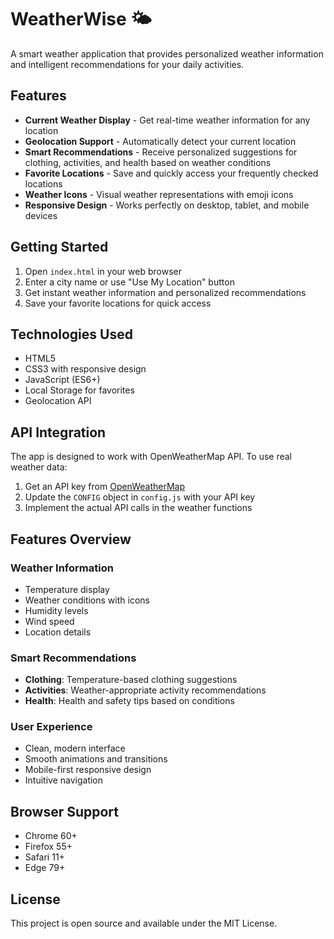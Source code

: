 # WeatherWise 🌤️

A smart weather application that provides personalized weather information and intelligent recommendations for your daily activities.

## Features

- **Current Weather Display** - Get real-time weather information for any location
- **Geolocation Support** - Automatically detect your current location
- **Smart Recommendations** - Receive personalized suggestions for clothing, activities, and health based on weather conditions
- **Favorite Locations** - Save and quickly access your frequently checked locations
- **Weather Icons** - Visual weather representations with emoji icons
- **Responsive Design** - Works perfectly on desktop, tablet, and mobile devices

## Getting Started

1. Open `index.html` in your web browser
2. Enter a city name or use "Use My Location" button
3. Get instant weather information and personalized recommendations
4. Save your favorite locations for quick access

## Technologies Used

- HTML5
- CSS3 with responsive design
- JavaScript (ES6+)
- Local Storage for favorites
- Geolocation API

## API Integration

The app is designed to work with OpenWeatherMap API. To use real weather data:

1. Get an API key from [OpenWeatherMap](https://openweathermap.org/api)
2. Update the `CONFIG` object in `config.js` with your API key
3. Implement the actual API calls in the weather functions

## Features Overview

### Weather Information
- Temperature display
- Weather conditions with icons
- Humidity levels
- Wind speed
- Location details

### Smart Recommendations
- **Clothing**: Temperature-based clothing suggestions
- **Activities**: Weather-appropriate activity recommendations
- **Health**: Health and safety tips based on conditions

### User Experience
- Clean, modern interface
- Smooth animations and transitions
- Mobile-first responsive design
- Intuitive navigation

## Browser Support

- Chrome 60+
- Firefox 55+
- Safari 11+
- Edge 79+

## License

This project is open source and available under the MIT License.